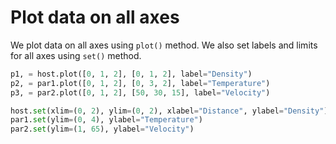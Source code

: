 # Plot data on all axes

We plot data on all axes using `plot()` method. We also set labels and limits for all axes using `set()` method.

```python
p1, = host.plot([0, 1, 2], [0, 1, 2], label="Density")
p2, = par1.plot([0, 1, 2], [0, 3, 2], label="Temperature")
p3, = par2.plot([0, 1, 2], [50, 30, 15], label="Velocity")

host.set(xlim=(0, 2), ylim=(0, 2), xlabel="Distance", ylabel="Density")
par1.set(ylim=(0, 4), ylabel="Temperature")
par2.set(ylim=(1, 65), ylabel="Velocity")
```
